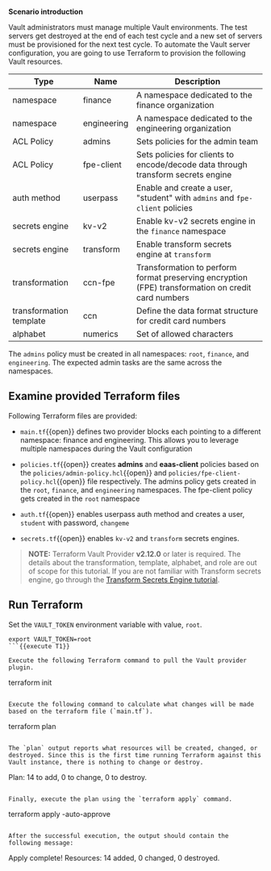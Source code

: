 **Scenario introduction**

Vault administrators must manage multiple Vault environments. The test servers get destroyed at the end of each test cycle and a new set of servers must be provisioned for the next test cycle. To automate the Vault server configuration, you are going to use Terraform to provision the following Vault resources.

| Type           | Name         | Description                           |
|----------------|--------------|---------------------------------------|
| namespace      | finance      | A namespace dedicated to the finance organization |
| namespace      | engineering  | A namespace dedicated to the engineering organization |
| ACL Policy     | admins       | Sets policies for the admin team  |
| ACL Policy     | fpe-client   | Sets policies for clients to encode/decode data through transform secrets engine  |
| auth method    | userpass     | Enable and create a user, "student" with `admins` and `fpe-client` policies |
| secrets engine | kv-v2        | Enable kv-v2 secrets engine in the `finance` namespace  |
| secrets engine | transform    | Enable transform secrets engine at `transform`  |
| transformation | ccn-fpe      | Transformation to perform format preserving encryption (FPE) transformation on credit card numbers |
| transformation template | ccn | Define the data format structure for credit card numbers  |
| alphabet       | numerics     | Set of allowed characters    |

The `admins` policy must be created in all namespaces: `root`, `finance`, and `engineering`. The expected admin tasks are the same across the namespaces.


## Examine provided Terraform files

Following Terraform files are provided:

- `main.tf`{{open}} defines two provider blocks each pointing to a different namespace: finance and engineering. This allows you to leverage multiple namespaces during the Vault configuration  

- `policies.tf`{{open}} creates **admins** and **eaas-client** policies based on the `policies/admin-policy.hcl`{{open}} and `policies/fpe-client-policy.hcl`{{open}} file respectively. The admins policy gets created in the `root`, `finance`, and `engineering` namespaces. The fpe-client policy gets created in the `root` namespace

- `auth.tf`{{open}} enables userpass auth method and creates a user, `student` with password, `changeme`

- `secrets.tf`{{open}} enables `kv-v2` and `transform` secrets engines.

> **NOTE:** Terraform Vault Provider **v2.12.0** or later is required.  The details about the transformation, template, alphabet, and role are out of scope for this tutorial. If you are not familiar with Transform secrets engine, go through the [Transform Secrets Engine tutorial](https://www.katacoda.com/hashicorp/scenarios/vault-transform).


## Run Terraform

Set the `VAULT_TOKEN` environment variable with value, `root`.

```
export VAULT_TOKEN=root
```{{execute T1}}

Execute the following Terraform command to pull the Vault provider plugin.

```
terraform init
```{{execute T1}}

Execute the following command to calculate what changes will be made based on the terraform file (`main.tf`).

```
terraform plan
```{{execute T1}}

The `plan` output reports what resources will be created, changed, or destroyed. Since this is the first time running Terraform against this Vault instance, there is nothing to change or destroy.

```
Plan: 14 to add, 0 to change, 0 to destroy.
```

Finally, execute the plan using the `terraform apply` command.

```
terraform apply -auto-approve
```{{execute T1}}

After the successful execution, the output should contain the following message:

```
Apply complete! Resources: 14 added, 0 changed, 0 destroyed.
```
